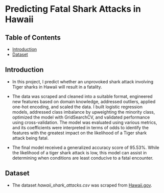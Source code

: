 # Predicting Fatal Shark Attacks in Hawaii

## Table of Contents

* [Introduction](https://github.com/vincentariff/predicting-fatal-shark-attacks-in-hawaii#introduction)
* [Dataset](https://github.com/vincentariff/predicting-fatal-shark-attacks-in-hawaii#dataset)

## Introduction

* In this project, I predict whether an unprovoked shark attack involving Tiger sharks in Hawaii will result in a fatality.

* The data was scraped and cleaned into a suitable format, engineered new features based on domain knowledge, addressed outliers, applied one-hot encoding, and scaled the data. I built logistic regression models, addressed class imbalance by upweighting the minority class, optimized the model with GridSearchCV, and validated performance using cross-validation. The model was evaluated using various metrics, and its coefficients were interpreted in terms of odds to identify the features with the greatest impact on the likelihood of a Tiger shark attack being fatal.

*  The final model received a generalized accuracy score of 95.53%. While the likelihood of a tiger shark attack is low, this model can assist in determining when conditions are least conducive to a fatal encounter.

## Dataset

* The dataset _hawaii_shark_attacks.csv_ was scraped from [Hawaii.gov](https://dlnr.hawaii.gov/sharks/shark-incidents/incidents-list/).
